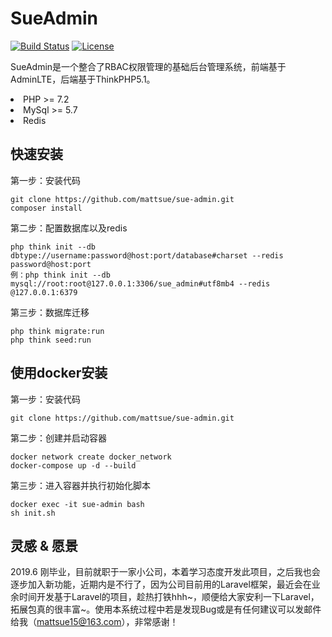 SueAdmin
===============

[![Build Status](https://travis-ci.org/top-think/framework.svg?branch=master)](https://travis-ci.org/top-think/framework)
[![License](https://poser.pugx.org/topthink/framework/license)](https://packagist.org/packages/topthink/framework)

SueAdmin是一个整合了RBAC权限管理的基础后台管理系统，前端基于AdminLTE，后端基于ThinkPHP5.1。

<li>PHP >= 7.2</li>
<li>MySql >= 5.7</li>
<li>Redis</li>

## 快速安装

第一步：安装代码
~~~
git clone https://github.com/mattsue/sue-admin.git
composer install
~~~

第二步：配置数据库以及redis
~~~
php think init --db dbtype://username:password@host:port/database#charset --redis password@host:port
例：php think init --db mysql://root:root@127.0.0.1:3306/sue_admin#utf8mb4 --redis @127.0.0.1:6379
~~~

第三步：数据库迁移
~~~
php think migrate:run
php think seed:run
~~~

## 使用docker安装

第一步：安装代码
~~~
git clone https://github.com/mattsue/sue-admin.git
~~~

第二步：创建并启动容器
~~~
docker network create docker_network
docker-compose up -d --build
~~~

第三步：进入容器并执行初始化脚本
~~~
docker exec -it sue-admin bash
sh init.sh
~~~

## 灵感 & 愿景
2019.6 刚毕业，目前就职于一家小公司，本着学习态度开发此项目，之后我也会逐步加入新功能，近期内是不行了，因为公司目前用的Laravel框架，最近会在业余时间开发基于Laravel的项目，趁热打铁hhh~，顺便给大家安利一下Laravel，拓展包真的很丰富~。使用本系统过程中若是发现Bug或是有任何建议可以发邮件给我（mattsue15@163.com），非常感谢！